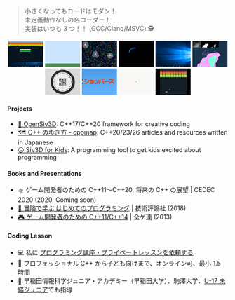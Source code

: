 > 小さくなってもコードはモダン！  
> 未定義動作なしの名コーダー！  
> 実装はいつも 3 つ！！ (GCC/Clang/MSVC) 🕵️   
<p align="center">
<img src="https://raw.githubusercontent.com/Reputeless/Reputeless/master/r6.gif" width="80px"> <img src="https://raw.githubusercontent.com/Reputeless/Reputeless/master/r1.gif" width="80px"> <img src="https://raw.githubusercontent.com/Reputeless/Reputeless/master/r3.gif" width="80px"> <img src="https://raw.githubusercontent.com/Reputeless/Reputeless/master/r4.gif" width="80px"> <img src="https://raw.githubusercontent.com/Reputeless/Reputeless/master/r5.gif" width="80px"> <img src="https://raw.githubusercontent.com/Reputeless/Reputeless/master/r2.gif" width="80px"> <img src="https://raw.githubusercontent.com/Reputeless/Reputeless/master/r7.gif" width="80px"> <img src="https://raw.githubusercontent.com/Reputeless/Reputeless/master/r8.gif" width="80px"> <img src="https://raw.githubusercontent.com/Reputeless/Reputeless/master/r9.gif" width="80px"> <img src="https://raw.githubusercontent.com/Reputeless/Reputeless/master/r10.gif" width="80px">
</p>

#### Projects
- [🦖 OpenSiv3D](https://github.com/Siv3D/OpenSiv3D): C++17/C++20 framework for creative coding
- [🗺️ C++ の歩き方 - cppmap](https://cppmap.github.io/): C++20/23/26 articles and resources written in Japanese
- [😛 Siv3D for Kids](https://siv3d-for-kids.github.io/): A programming tool to get kids excited about programming

#### Books and Presentations
- 🛸 ゲーム開発者のための C++11～C++20, 将来の C++ の展望 | CEDEC 2020 (2020, Coming soon)
- [📗 冒険で学ぶ はじめてのプログラミング](https://www.amazon.co.jp/%E5%86%92%E9%99%BA%E3%81%A7%E5%AD%A6%E3%81%B6-%E3%81%AF%E3%81%98%E3%82%81%E3%81%A6%E3%81%AE%E3%83%97%E3%83%AD%E3%82%B0%E3%83%A9%E3%83%9F%E3%83%B3%E3%82%B0-%E9%88%B4%E6%9C%A8-%E9%81%BC/dp/4774199184/ref=as_li_ss_tl?_encoding=UTF8&qid=&sr=&linkCode=ll1&tag=cppmap-22&linkId=890aadae757be93b36c414cdad766f05) | 技術評論社 (2018)
- [🎮 ゲーム開発者のための C++11/C++14](https://www.slideshare.net/Reputeless/c11c14) | 全ゲ連 (2013)

#### Coding Lesson
- 💻 私に [プログラミング講座・プライベートレッスンを依頼する](https://ryo-suzuki-contact.github.io/)
- 🏢 プロフェッショナル C++ から子ども向けまで、オンライン可、最小 1.5 時間
- 🏫 早稲田情報科学ジュニア・アカデミー（早稲田大学）、駒澤大学、[U-17 未踏ジュニア](https://jr.mitou.org/)でも指導

<!--
**Reputeless/Reputeless** is a ✨ _special_ ✨ repository because its `README.md` (this file) appears on your GitHub profile.

Here are some ideas to get you started:

- 🔭 I’m currently working on ...
- 🌱 I’m currently learning ...
- 👯 I’m looking to collaborate on ...
- 🤔 I’m looking for help with ...
- 💬 Ask me about ...
- 📫 How to reach me: ...
- 😄 Pronouns: ...
- ⚡ Fun fact: ...
-->
